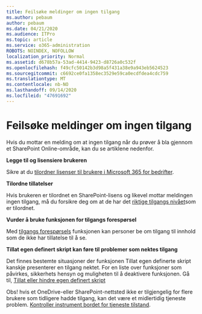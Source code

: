 ```yaml
---
title: Feilsøke meldinger om ingen tilgang
ms.author: pebaum
author: pebaum
ms.date: 04/21/2020
ms.audience: ITPro
ms.topic: article
ms.service: o365-administration
ROBOTS: NOINDEX, NOFOLLOW
localization_priority: Normal
ms.assetid: d678b57a-53ad-4414-9423-d8726a0c532f
ms.openlocfilehash: f49cfc50142b3d98a5f431a38e9a943eb5624523
ms.sourcegitcommit: c6692ce0fa1358ec3529e59ca0ecdfdea4cdc759
ms.translationtype: MT
ms.contentlocale: nb-NO
ms.lasthandoff: 09/14/2020
ms.locfileid: "47691692"
---
```

# <a name="troubleshoot-access-denied-messages"></a>Feilsøke meldinger om ingen tilgang

Hvis du mottar en melding om at ingen tilgang når du prøver å bla gjennom et SharePoint Online-område, kan du se artiklene nedenfor.

**Legge til og lisensiere brukeren**

Sikre at du [tilordner lisenser til brukere i Microsoft 365 for bedrifter](https://docs.microsoft.com/microsoft-365/admin/add-users/add-users).

**Tilordne tillatelser**

Hvis brukeren er tilordnet en SharePoint-lisens og likevel mottar meldingen ingen tilgang, må du forsikre deg om at de har det [riktige tilgangs nivået](https://docs.microsoft.com/sharepoint/understanding-permission-levels)som er tilordnet.

**Vurder å bruke funksjonen for tilgangs forespørsel**

Med [tilgangs forespørsels](https://support.office.com/article/Set-up-and-manage-access-requests-94B26E0B-2822-49D4-929A-8455698654B3) funksjonen kan personer be om tilgang til innhold som de ikke har tillatelse til å se. 

**Tillat egen definert skript kan føre til problemer som nektes tilgang**

Det finnes bestemte situasjoner der funksjonen Tillat egen definerte skript kanskje presenterer en tilgang nektet. For en liste over funksjoner som påvirkes, sikkerhets hensyn og muligheten til å deaktivere funksjonen. Gå til, [Tillat eller hindre egen definert skript](https://docs.microsoft.com/sharepoint/allow-or-prevent-custom-script)

Obs! hvis et OneDrive-eller SharePoint-nettsted ikke er tilgjengelig for flere brukere som tidligere hadde tilgang, kan det være et midlertidig tjeneste problem. [Kontroller instrument bordet for tjeneste tilstand](https://portal.office.com/adminportal/home#/servicehealth).


  

